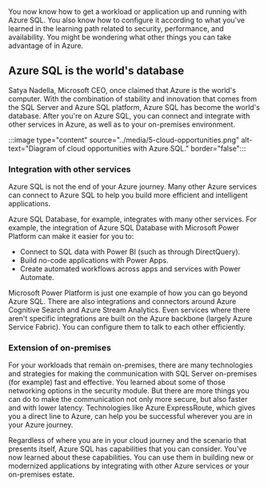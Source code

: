 You now know how to get a workload or application up and running with Azure SQL. You also know how to configure it according to what you've learned in the learning path related to security, performance, and availability. You might be wondering what other things you can take advantage of in Azure.

## Azure SQL is the world's database

Satya Nadella, Microsoft CEO, once claimed that Azure is the world's computer. With the combination of stability and innovation that comes from the SQL Server and Azure SQL platform, Azure SQL has become the world's database. After you're on Azure SQL, you can connect and integrate with other services in Azure, as well as to your on-premises environment.

:::image type="content" source="../media/5-cloud-opportunities.png" alt-text="Diagram of cloud opportunities with Azure SQL." border="false":::

### Integration with other services

Azure SQL is not the end of your Azure journey. Many other Azure services can connect to Azure SQL to help you build more efficient and intelligent applications.

Azure SQL Database, for example, integrates with many other services. For example, the integration of Azure SQL Database with Microsoft Power Platform can make it easier for you to:

- Connect to SQL data with Power BI (such as through DirectQuery).
- Build no-code applications with Power Apps.
- Create automated workflows across apps and services with Power Automate.

Microsoft Power Platform is just one example of how you can go beyond Azure SQL. There are also integrations and connectors around Azure Cognitive Search and Azure Stream Analytics. Even services where there aren't specific integrations are built on the Azure backbone (largely Azure Service Fabric). You can configure them to talk to each other efficiently.

### Extension of on-premises

For your workloads that remain on-premises, there are many technologies and strategies for making the communication with SQL Server on-premises (for example) fast and effective. You learned about some of those networking options in the security module. But there are more things you can do to make the communication not only more secure, but also faster and with lower latency. Technologies like Azure ExpressRoute, which gives you a direct line to Azure, can help you be successful wherever you are in your Azure journey.

Regardless of where you are in your cloud journey and the scenario that presents itself, Azure SQL has capabilities that you can consider. You've now learned about these capabilities. You can use them in building new or modernized applications by integrating with other Azure services or your on-premises estate.
